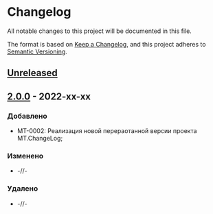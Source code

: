 # Changelog
All notable changes to this project will be documented in this file.

The format is based on [Keep a Changelog](https://keepachangelog.com/en/1.0.0/),
and this project adheres to [Semantic Versioning](https://semver.org/spec/v2.0.0.html).

## [Unreleased]

## [2.0.0] - 2022-xx-xx
### Добавлено
- MT-0002: Реализация новой перераотанной версии проекта MT.ChangeLog;

### Изменено
- -//-

### Удалено
- -//-

[Unreleased]: https://github.com/g-aa/mt-changelog/tree/develop
[2.0.0]: https://github.com/g-aa/mt-changelog/tree/main